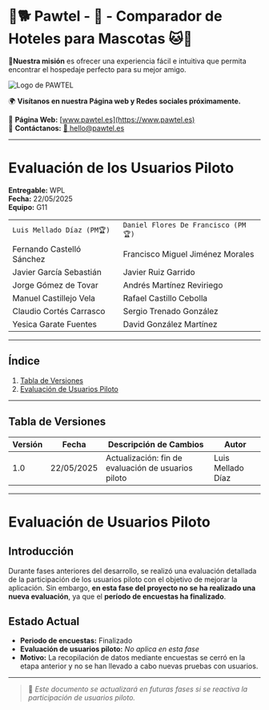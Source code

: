 # 🐾🐕 Pawtel - 🏨 - Comparador de Hoteles para Mascotas 🐱🐾
**🎯Nuestra misión** es ofrecer una experiencia fácil e intuitiva que permita encontrar el hospedaje perfecto para su mejor amigo.

![Logo de PAWTEL](https://github.com/user-attachments/assets/f3a1b73a-1301-4b0d-aa3a-f40bdb735b32)

🌍 **Visítanos en nuestra Página web y Redes sociales próximamente.**

📌 **Página Web:** [www.pawtel.es](https://www.pawtel.es)  
📩 **Contáctanos:** [📧 hello@pawtel.es](mailto:hello@pawtel.es)

---

# **Evaluación de los Usuarios Piloto**

**Entregable:** WPL  
**Fecha:** 22/05/2025  
**Equipo:** G11

|                                |   |
|-------------------------------|---|
| `Luis Mellado Díaz (PM🏆)`     | `Daniel Flores De Francisco (PM🏆)` |
| Fernando Castelló Sánchez     | Francisco Miguel Jiménez Morales   |
| Javier García Sebastián       | Javier Ruiz Garrido                |
| Jorge Gómez de Tovar          | Andrés Martínez Reviriego          |
| Manuel Castillejo Vela        | Rafael Castillo Cebolla            |
| Claudio Cortés Carrasco       | Sergio Trenado González            |
| Yesica Garate Fuentes         | David González Martínez            |

---

## **Índice**
1. [Tabla de Versiones](#tabla-de-versiones)  
2. [Evaluación de Usuarios Piloto](#evaluación-de-usuarios-piloto)

---

## **Tabla de Versiones**
| Versión | Fecha       | Descripción de Cambios              | Autor                 |
|---------|-------------|-------------------------------------|-----------------------|
| 1.0     | 22/05/2025  | Actualización: fin de evaluación de usuarios piloto | Luis Mellado Díaz       |

---

# Evaluación de Usuarios Piloto

## Introducción

Durante fases anteriores del desarrollo, se realizó una evaluación detallada de la participación de los usuarios piloto con el objetivo de mejorar la aplicación. Sin embargo, **en esta fase del proyecto no se ha realizado una nueva evaluación**, ya que el **período de encuestas ha finalizado**.

## Estado Actual

- **Periodo de encuestas:** Finalizado
- **Evaluación de usuarios piloto:** *No aplica en esta fase*
- **Motivo:** La recopilación de datos mediante encuestas se cerró en la etapa anterior y no se han llevado a cabo nuevas pruebas con usuarios.

---

> 📝 *Este documento se actualizará en futuras fases si se reactiva la participación de usuarios piloto.*
